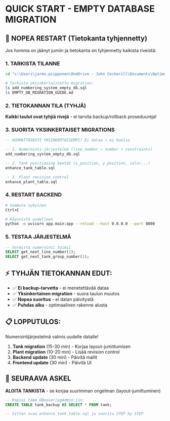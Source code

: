 # QUICK START - EMPTY DATABASE MIGRATION

## 🚀 NOPEA RESTART (Tietokanta tyhjennetty)

Jos homma on jäänyt jumiin ja tietokanta on tyhjennetty kaikista riveistä:

### 1. TARKISTA TILANNE
```bash
cd "c:\Users\jarmo.piipponen\OneDrive - John Cockerill\Documents\Optimoinnin Visualisointi Proto\stl-backend"

# Tarkista yksinkertaistettu migration:
ls add_numbering_system_empty_db.sql
ls EMPTY_DB_MIGRATION_GUIDE.md
```

### 2. TIETOKANNAN TILA (TYHJÄ)
**Kaikki taulut ovat tyhjiä rivejä** - ei tarvita backup/rollback proseduureja!

### 3. SUORITA YKSINKERTAISET MIGRATIONS
```sql
-- HUOMATTAVASTI YKSINKERTAISEMPI! Ei dataa → ei huolia

-- 1. Numerointi-järjestelmä (line_number → number + constraints)
add_numbering_system_empty_db.sql

-- 2. Tank positioning kentät (x_position, y_position, color...)
enhance_tank_table.sql

-- 3. Plant revision control
enhance_plant_table.sql
```

### 4. RESTART BACKEND
```bash
# Sammuta nykyinen
Ctrl+C

# Käynnistä uudelleen  
python -m uvicorn app.main:app --reload --host 0.0.0.0 --port 8000
```

### 5. TESTAA JÄRJESTELMÄ
```sql
-- Varmista numerointi toimii
SELECT get_next_line_number(1);
SELECT get_next_tank_group_number(1);
```

## ⚡ TYHJÄN TIETOKANNAN EDUT:

- ✅ **Ei backup-tarvetta** - ei menetettävää dataa
- ✅ **Yksinkertainen migration** - suora taulun muutos
- ✅ **Nopea suoritus** - ei datan päivitystä
- ✅ **Puhdas alku** - optimaalinen rakenne alusta

## 📋 LOPPUTULOS:

Numerointijärjestelmä valmis uudelle datalle!

1. **Tank migration** (15-30 min) - Korjaa layout-jumittumisen
2. **Plant migration** (10-20 min) - Lisää revision control
3. **Backend update** (30 min) - Päivitä mallit
4. **Frontend update** (30 min) - Päivitä UI

## 🎯 SEURAAVA ASKEL

**ALOITA TANKISTA** - se korjaa suurimman ongelman (layout-jumittuminen)

```sql
-- Kopioi tämä DBeaver/pgAdmin:iin:
CREATE TABLE tank_backup AS SELECT * FROM tank;

-- Sitten avaa enhance_tank_table.sql ja suorita STEP by STEP
```
